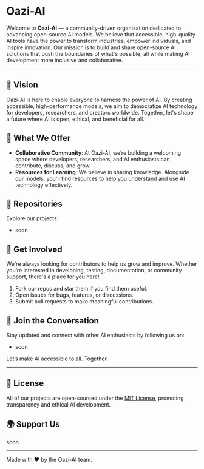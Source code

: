 # Oazi-AI

Welcome to **Oazi-AI** — a community-driven organization dedicated to advancing open-source AI models. We believe that accessible, high-quality AI tools have the power to transform industries, empower individuals, and inspire innovation. Our mission is to build and share open-source AI solutions that push the boundaries of what's possible, all while making AI development more inclusive and collaborative.

---

## 🌟 Vision

Oazi-AI is here to enable everyone to harness the power of AI. By creating accessible, high-performance models, we aim to democratize AI technology for developers, researchers, and creators worldwide. Together, let's shape a future where AI is open, ethical, and beneficial for all.

## 🚀 What We Offer

- **Collaborative Community**: At Oazi-AI, we’re building a welcoming space where developers, researchers, and AI enthusiasts can contribute, discuss, and grow.
- **Resources for Learning**: We believe in sharing knowledge. Alongside our models, you'll find resources to help you understand and use AI technology effectively.

## 📂 Repositories

Explore our projects:
- soon

## 🤝 Get Involved

We're always looking for contributors to help us grow and improve. Whether you’re interested in developing, testing, documentation, or community support, there's a place for you here!

1. Fork our repos and star them if you find them useful.
2. Open issues for bugs, features, or discussions.
3. Submit pull requests to make meaningful contributions.

## 💬 Join the Conversation

Stay updated and connect with other AI enthusiasts by following us on:
- soon

Let’s make AI accessible to all. Together.

---

## 📜 License

All of our projects are open-sourced under the [MIT License](LICENSE), promoting transparency and ethical AI development.

## 🌍 Support Us

soon

---

Made with ❤️ by the Oazi-AI team.
